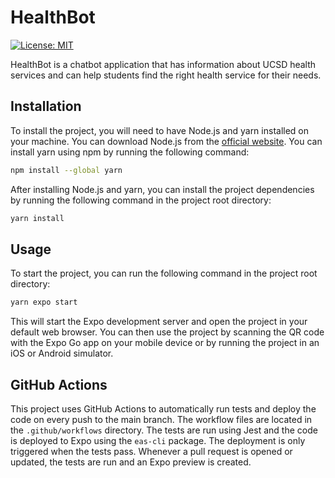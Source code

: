 # HealthBot

[![License: MIT](https://img.shields.io/badge/License-MIT-yellow.svg)](https://opensource.org/licenses/MIT)

HealthBot is a chatbot application that has information about UCSD health services and can help students find the right health service for their needs.

## Installation

To install the project, you will need to have Node.js and yarn installed on your machine. You can download Node.js from the [official website](https://nodejs.org/en/). You can install yarn using npm by running the following command:

```bash
npm install --global yarn
```

After installing Node.js and yarn, you can install the project dependencies by running the following command in the project root directory:

```bash
yarn install
```

## Usage

To start the project, you can run the following command in the project root directory:

```bash
yarn expo start
```

This will start the Expo development server and open the project in your default web browser. You can then use the project by scanning the QR code with the Expo Go app on your mobile device or by running the project in an iOS or Android simulator.

## GitHub Actions

This project uses GitHub Actions to automatically run tests and deploy the code on every push to the main branch. The workflow files are located in the `.github/workflows` directory. The tests are run using Jest and the code is deployed to Expo using the `eas-cli` package. The deployment is only triggered when the tests pass. Whenever a pull request is opened or updated, the tests are run and an Expo preview is created.
